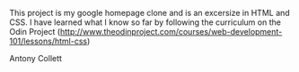 This project is my google homepage clone and is an excersize in HTML and CSS.
I have learned what I know so far by following the curriculum on the Odin Project (http://www.theodinproject.com/courses/web-development-101/lessons/html-css)

Antony Collett